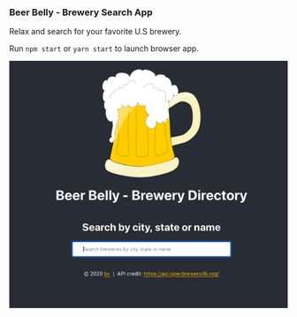 ### Beer Belly - Brewery Search App

Relax and search for your favorite U.S brewery.

Run `npm start` or `yarn start` to launch browser app.

![Alt text](/screenshots/brews.png?raw=true "Beer belly")